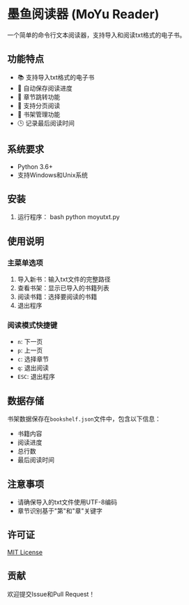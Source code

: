 # 墨鱼阅读器 (MoYu Reader)

一个简单的命令行文本阅读器，支持导入和阅读txt格式的电子书。

## 功能特点

- 📚 支持导入txt格式的电子书
- 🔖 自动保存阅读进度
- 📑 章节跳转功能
- 📖 支持分页阅读
- 💾 书架管理功能
- 🕒 记录最后阅读时间

## 系统要求

- Python 3.6+
- 支持Windows和Unix系统

## 安装

1. 运行程序：
bash
python moyutxt.py


## 使用说明

### 主菜单选项
1. 导入新书：输入txt文件的完整路径
2. 查看书架：显示已导入的书籍列表
3. 阅读书籍：选择要阅读的书籍
4. 退出程序

### 阅读模式快捷键
- `n`: 下一页
- `p`: 上一页
- `c`: 选择章节
- `q`: 退出阅读
- `ESC`: 退出程序

## 数据存储

书架数据保存在`bookshelf.json`文件中，包含以下信息：
- 书籍内容
- 阅读进度
- 总行数
- 最后阅读时间

## 注意事项

- 请确保导入的txt文件使用UTF-8编码
- 章节识别基于"第"和"章"关键字

## 许可证

[MIT License](LICENSE)

## 贡献

欢迎提交Issue和Pull Request！

